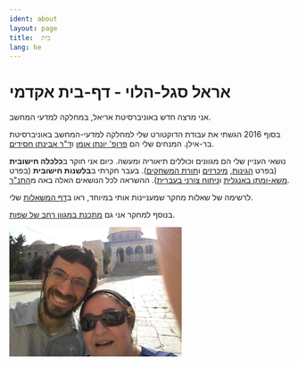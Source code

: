 ```yaml
---
ident: about
layout: page
title:  בית
lang: he
---
```

# אראל סגל-הלוי - דף-בית אקדמי 
אני מרצה חדש באוניברסיטת אריאל, במחלקה למדעי המחשב.

בסוף 2016 הגשתי את עבודת הדוקטורט שלי למחלקה למדעי-המחשב באוניברסיטת בר-אילן.
המנחים שלי הם  [פרופ' יונתן אומן][ya] 
ו[ד"ר אבינתן חסידים][ah]. 


נושאי העניין שלי הם מגוונים וכוללים תיאוריה ומעשה. כיום אני חוקר ב**כלכלה חישובית** (בפרט [הגינות][1],  [מיכרזים][2] ו[תורת המשחקים][3]). 
בעבר חקרתי ב**בלשנות חישובית** (בפרט  [משא-ומתן באנגלית][4] ו[ניתוח צורני בעברית][5]). 
ההשראה לכל הנושאים האלה באה מ[התנ"ך][7].

לרשימה של שאלות מחקר שמעניינות אותי במיוחד, ראו ב[דף המשאלות][8] שלי.

בנוסף למחקר אני גם  [מתכנת במגוון רחב של שפות][6].

<p style="text-align: left;">
<img src='/images/temple_mount_20170727_012.jpg' alt='אשתי ואני על הר הבית, 2017-07-27'/>
</p>

[1]: {{site.baseurl}}/topics/{{page.lang}}/fairness
[2]: {{site.baseurl}}/topics/{{page.lang}}/auctions
[3]: {{site.baseurl}}/topics/{{page.lang}}/repeatedgames
[4]: {{site.baseurl}}/topics/{{page.lang}}/negochat
[5]: {{site.baseurl}}/topics/{{page.lang}}/hebnlp
[6]: {{site.baseurl}}/pages/en/code
[7]: {{site.baseurl}}/topics/{{page.lang}}/tnk
[8]: {{site.baseurl}}/pages/{{page.lang}}/wishlist
[ya]: https://sites.google.com/site/aumannbiu/
[ah]: http://u.cs.biu.ac.il/~avinatan/
